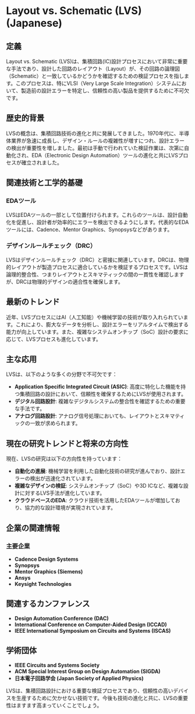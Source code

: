 # Layout vs. Schematic (LVS) (Japanese)

## 定義

Layout vs. Schematic (LVS)は、集積回路(IC)設計プロセスにおいて非常に重要な手法であり、設計した回路のレイアウト（Layout）が、その回路の論理図（Schematic）と一致しているかどうかを確認するための検証プロセスを指します。このプロセスは、特にVLSI（Very Large Scale Integration）システムにおいて、製造前の設計エラーを特定し、信頼性の高い製品を提供するために不可欠です。

## 歴史的背景

LVSの概念は、集積回路技術の進化と共に発展してきました。1970年代に、半導体業界が急速に成長し、デザイン・ルールの複雑性が増すにつれ、設計エラーの検出が重要性を増しました。最初は手動で行われていた検証作業は、次第に自動化され、EDA（Electronic Design Automation）ツールの進化と共にLVSプロセスが確立されました。

## 関連技術と工学的基礎

### EDAツール

LVSはEDAツールの一部として位置付けられます。これらのツールは、設計自動化を促進し、設計者が効率的にエラーを検出できるようにします。代表的なEDAツールには、Cadence、Mentor Graphics、Synopsysなどがあります。

### デザインルールチェック（DRC）

LVSはデザインルールチェック（DRC）と密接に関連しています。DRCは、物理的レイアウトが製造プロセスに適合しているかを検証するプロセスです。LVSは論理的整合性、つまりレイアウトとスキマティックの間の一貫性を確認しますが、DRCは物理的デザインの適合性を確保します。

## 最新のトレンド

近年、LVSプロセスにはAI（人工知能）や機械学習の技術が取り入れられています。これにより、膨大なデータを分析し、設計エラーをリアルタイムで検出する能力が向上しています。また、複雑なシステムオンチップ（SoC）設計の要求に応じて、LVSプロセスも進化しています。

## 主な応用

LVSは、以下のような多くの分野で不可欠です：

- **Application Specific Integrated Circuit (ASIC)**: 高度に特化した機能を持つ集積回路の設計において、信頼性を確保するためにLVSが使用されます。
- **デジタル回路設計**: 複雑なデジタルシステムの整合性を確認するための重要な手法です。
- **アナログ回路設計**: アナログ信号処理においても、レイアウトとスキマティックの一致が求められます。

## 現在の研究トレンドと将来の方向性

現在、LVSの研究は以下の方向性を持っています：

- **自動化の進展**: 機械学習を利用した自動化技術の研究が進んでおり、設計エラーの検出が迅速化されています。
- **複雑なデザインの検証**: システムオンチップ（SoC）や3D ICなど、複雑な設計に対するLVS手法が進化しています。
- **クラウドベースのEDA**: クラウド技術を活用したEDAツールが増加しており、協力的な設計環境が実現されています。

## 企業の関連情報

### 主要企業

- **Cadence Design Systems**
- **Synopsys**
- **Mentor Graphics (Siemens)**
- **Ansys**
- **Keysight Technologies**

## 関連するカンファレンス

- **Design Automation Conference (DAC)**
- **International Conference on Computer-Aided Design (ICCAD)**
- **IEEE International Symposium on Circuits and Systems (ISCAS)**

## 学術団体

- **IEEE Circuits and Systems Society**
- **ACM Special Interest Group on Design Automation (SIGDA)**
- **日本電子回路学会 (Japan Society of Applied Physics)**

LVSは、集積回路設計における重要な検証プロセスであり、信頼性の高いデバイスを生産するために欠かせない技術です。今後も技術の進化と共に、LVSの重要性はますます高まっていくことでしょう。